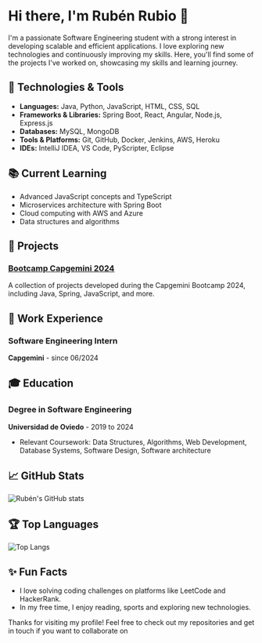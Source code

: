 # Hi there, I'm Rubén Rubio 👋

I'm a passionate Software Engineering student with a strong interest in developing scalable and efficient applications. I love exploring new technologies and continuously improving my skills. Here, you'll find some of the projects I've worked on, showcasing my skills and learning journey.

## 🔧 Technologies & Tools

- **Languages:** Java, Python, JavaScript, HTML, CSS, SQL
- **Frameworks & Libraries:** Spring Boot, React, Angular, Node.js, Express.js
- **Databases:** MySQL, MongoDB
- **Tools & Platforms:** Git, GitHub, Docker, Jenkins, AWS, Heroku
- **IDEs:** IntelliJ IDEA, VS Code, PyScripter, Eclipse

## 📚 Current Learning
- Advanced JavaScript concepts and TypeScript
- Microservices architecture with Spring Boot
- Cloud computing with AWS and Azure
- Data structures and algorithms

## 📂 Projects

### [Bootcamp Capgemini 2024](https://github.com/rubenrc233/Bootcamp-Capgemini-2024)
A collection of projects developed during the Capgemini Bootcamp 2024, including Java, Spring, JavaScript, and more.

## 💼 Work Experience

### Software Engineering Intern
**Capgemini** - since 06/2024

## 🎓 Education

### Degree in Software Engineering
**Universidad de Oviedo** - 2019 to 2024
- Relevant Coursework: Data Structures, Algorithms, Web Development, Database Systems, Software Design, Software architecture

## 📈 GitHub Stats

![Rubén's GitHub stats](https://github-readme-stats.vercel.app/api?username=rubenrc233&show_icons=true&theme=radical)

## 🏆 Top Languages

![Top Langs](https://github-readme-stats.vercel.app/api/top-langs/?username=rubenrc233&layout=compact&theme=radical)

## ✨ Fun Facts

- I love solving coding challenges on platforms like LeetCode and HackerRank.
- In my free time, I enjoy reading, sports and exploring new technologies.

Thanks for visiting my profile! Feel free to check out my repositories and get in touch if you want to collaborate on
